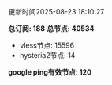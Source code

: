 更新时间2025-08-23 18:10:27

**总订阅: 188**
**总节点: 40534**
- vless节点: 15596
- hysteria2节点: 14

**google ping有效节点: 120**

